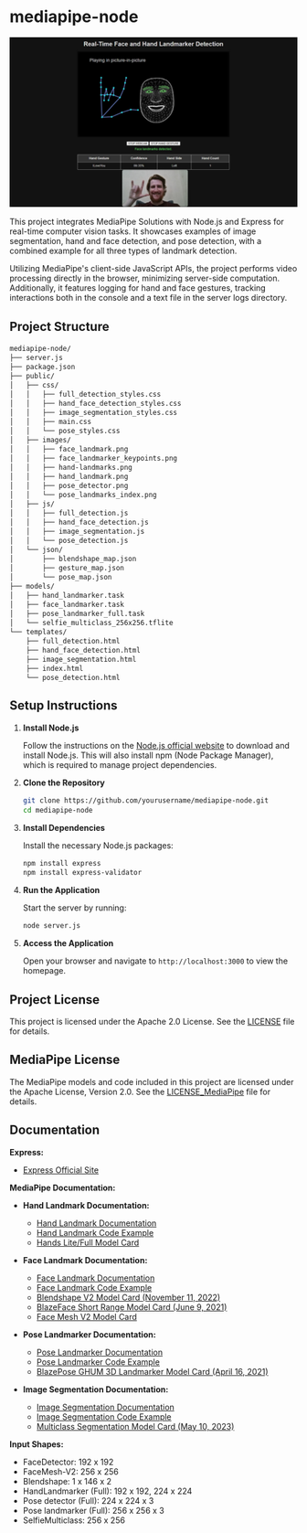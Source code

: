 # mediapipe-node

<img src="Hand-Face-Example.jpg" alt="Hand-Face Example" />

This project integrates MediaPipe Solutions with Node.js and Express for real-time computer vision tasks. It showcases examples of image segmentation, hand and face detection, and pose detection, with a combined example for all three types of landmark detection. 

Utilizing MediaPipe's client-side JavaScript APIs, the project performs video processing directly in the browser, minimizing server-side computation. Additionally, it features logging for hand and face gestures, tracking interactions both in the console and a text file in the server logs directory.

## Project Structure

```plaintext
mediapipe-node/
├── server.js
├── package.json
├── public/
│   ├── css/
│   │   ├── full_detection_styles.css
│   │   ├── hand_face_detection_styles.css
│   │   ├── image_segmentation_styles.css
│   │   ├── main.css
│   │   └── pose_styles.css
│   ├── images/
│   │   ├── face_landmark.png
│   │   ├── face_landmarker_keypoints.png
│   │   ├── hand-landmarks.png
│   │   ├── hand_landmark.png
│   │   ├── pose_detector.png
│   │   └── pose_landmarks_index.png
│   ├── js/
│   │   ├── full_detection.js
│   │   ├── hand_face_detection.js
│   │   ├── image_segmentation.js
│   │   └── pose_detection.js
│   └── json/
│       ├── blendshape_map.json
│       ├── gesture_map.json
│       └── pose_map.json
├── models/
│   ├── hand_landmarker.task
│   ├── face_landmarker.task
│   ├── pose_landmarker_full.task
│   └── selfie_multiclass_256x256.tflite
└── templates/
    ├── full_detection.html
    ├── hand_face_detection.html
    ├── image_segmentation.html
    ├── index.html
    └── pose_detection.html
```

## Setup Instructions

1. **Install Node.js**

   Follow the instructions on the [Node.js official website](https://nodejs.org/) to download and install Node.js. This will also install npm (Node Package Manager), which is required to manage project dependencies.

2. **Clone the Repository**

    ```sh
    git clone https://github.com/yourusername/mediapipe-node.git
    cd mediapipe-node
    ```

3. **Install Dependencies**

    Install the necessary Node.js packages:

    ```sh
    npm install express
    npm install express-validator
    ```

4. **Run the Application**

    Start the server by running:

    ```sh
    node server.js
    ```

5. **Access the Application**

    Open your browser and navigate to `http://localhost:3000` to view the homepage.

## Project License

This project is licensed under the Apache 2.0 License. See the [LICENSE](LICENSE) file for details.

## MediaPipe License

The MediaPipe models and code included in this project are licensed under the Apache License, Version 2.0. See the [LICENSE_MediaPipe](LICENSE_MediaPipe) file for details. 

## Documentation

**Express:**
- [Express Official Site](https://expressjs.com)

**MediaPipe Documentation:**

- **Hand Landmark Documentation:**
  - [Hand Landmark Documentation](https://ai.google.dev/edge/mediapipe/solutions/vision/hand_landmarker)
  - [Hand Landmark Code Example](https://codepen.io/mediapipe-preview/pen/gOKBGPN)
  - [Hands Lite/Full Model Card](https://storage.googleapis.com/mediapipe-assets/Model%20Card%20Hand%20Tracking%20(Lite_Full)%20with%20Fairness%20Oct%202021.pdf)

- **Face Landmark Documentation:**
  - [Face Landmark Documentation](https://ai.google.dev/edge/mediapipe/solutions/vision/face_landmarker)
  - [Face Landmark Code Example](https://codepen.io/mediapipe-preview/pen/OJBVQJm)
  - [Blendshape V2 Model Card (November 11, 2022)](https://storage.googleapis.com/mediapipe-assets/Model%20Card%20Blendshape%20V2.pdf)
  - [BlazeFace Short Range Model Card (June 9, 2021)](https://storage.googleapis.com/mediapipe-assets/MediaPipe%20BlazeFace%20Model%20Card%20(Short%20Range).pdf)
  - [Face Mesh V2 Model Card](https://storage.googleapis.com/mediapipe-assets/Model%20Card%20MediaPipe%20Face%20Mesh%20V2.pdf)

- **Pose Landmarker Documentation:**
  - [Pose Landmarker Documentation](https://ai.google.dev/edge/mediapipe/solutions/vision/pose_landmarker)
  - [Pose Landmarker Code Example](https://codepen.io/mediapipe-preview/pen/abRLMxN)
  - [BlazePose GHUM 3D Landmarker Model Card (April 16, 2021)](https://storage.googleapis.com/mediapipe-assets/Model%20Card%20BlazePose%20GHUM%203D.pdf)

- **Image Segmentation Documentation:**
  - [Image Segmentation Documentation](https://ai.google.dev/edge/mediapipe/solutions/vision/image_segmenter)
  - [Image Segmentation Code Example](https://codepen.io/mediapipe-preview/pen/xxJNjbN)
  - [Multiclass Segmentation Model Card (May 10, 2023)](https://storage.googleapis.com/mediapipe-assets/Model%20Card%20Multiclass%20Segmentation.pdf)

**Input Shapes:**
- FaceDetector: 192 x 192
- FaceMesh-V2: 256 x 256
- Blendshape: 1 x 146 x 2
- HandLandmarker (Full): 192 x 192, 224 x 224
- Pose detector (Full): 224 x 224 x 3
- Pose landmarker (Full): 256 x 256 x 3
- SelfieMulticlass: 256 x 256